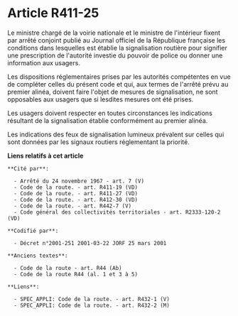 # Article R411-25

Le ministre chargé de la voirie nationale et le ministre de l'intérieur fixent par arrêté conjoint publié au Journal officiel
de la République française les conditions dans lesquelles est établie la signalisation routière pour signifier une
prescription de l'autorité investie du pouvoir de police ou donner une information aux usagers.

Les dispositions réglementaires prises par les autorités compétentes en vue de compléter celles du présent code et qui, aux
termes de l'arrêté prévu au premier alinéa, doivent faire l'objet de mesures de signalisation, ne sont opposables aux usagers
que si lesdites mesures ont été prises.

Les usagers doivent respecter en toutes circonstances les indications résultant de la signalisation établie conformément au
premier alinéa.

Les indications des feux de signalisation lumineux prévalent sur celles qui sont données par les signaux routiers
réglementant la priorité.

**Liens relatifs à cet article**

	**Cité par**:

	  - Arrêté du 24 novembre 1967 - art. 7 (V)
	  - Code de la route. - art. R411-19 (VD)
	  - Code de la route. - art. R411-27 (VD)
	  - Code de la route. - art. R412-30 (VD)
	  - Code de la route. - art. R442-7 (V)
	  - Code général des collectivités territoriales - art. R2333-120-2 (VD)

	**Codifié par**:

	  - Décret n°2001-251 2001-03-22 JORF 25 mars 2001

	**Anciens textes**:

	  - Code de la route - art. R44 (Ab)
	  - Code de la route R44 (al. 1 et 3 à 5)

	**Liens**:

	  - SPEC_APPLI: Code de la route. - art. R432-1 (V)
	  - SPEC_APPLI: Code de la route. - art. R432-2 (M)
